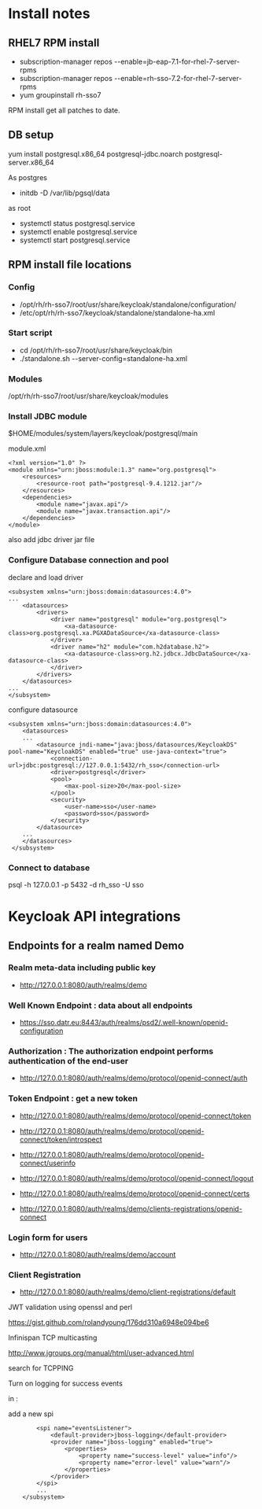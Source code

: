 # Install notes

## RHEL7 RPM install

   * subscription-manager repos --enable=jb-eap-7.1-for-rhel-7-server-rpms
   * subscription-manager repos --enable=rh-sso-7.2-for-rhel-7-server-rpms
   * yum groupinstall rh-sso7

RPM install get all patches to date.

## DB setup

yum install postgresql.x86_64 postgresql-jdbc.noarch postgresql-server.x86_64

As postgres

   * initdb -D /var/lib/pgsql/data

as root

   * systemctl status postgresql.service
   * systemctl enable postgresql.service
   * systemctl start postgresql.service
   
   
## RPM install file locations

### Config
   * /opt/rh/rh-sso7/root/usr/share/keycloak/standalone/configuration/
   * /etc/opt/rh/rh-sso7/keycloak/standalone/standalone-ha.xml

### Start script

   * cd /opt/rh/rh-sso7/root/usr/share/keycloak/bin
   * ./standalone.sh --server-config=standalone-ha.xml

### Modules 
/opt/rh/rh-sso7/root/usr/share/keycloak/modules

### Install JDBC module
$HOME/modules/system/layers/keycloak/postgresql/main

module.xml

```
<?xml version="1.0" ?>
<module xmlns="urn:jboss:module:1.3" name="org.postgresql">
    <resources>
        <resource-root path="postgresql-9.4.1212.jar"/>
    </resources>
    <dependencies>
        <module name="javax.api"/>
        <module name="javax.transaction.api"/>
    </dependencies>
</module>
```
also add jdbc driver jar file

### Configure Database connection and pool

declare and load driver

```
<subsystem xmlns="urn:jboss:domain:datasources:4.0">
...
    <datasources>
        <drivers>
            <driver name="postgresql" module="org.postgresql">
                <xa-datasource-class>org.postgresql.xa.PGXADataSource</xa-datasource-class>
            </driver>
            <driver name="h2" module="com.h2database.h2">
                <xa-datasource-class>org.h2.jdbcx.JdbcDataSource</xa-datasource-class>
            </driver>
        </drivers>
    </datasources>
...    
</subsystem>
```

configure datasource

```
<subsystem xmlns="urn:jboss:domain:datasources:4.0">
    <datasources>
    ...
        <datasource jndi-name="java:jboss/datasources/KeycloakDS" pool-name="KeycloakDS" enabled="true" use-java-context="true">
            <connection-url>jdbc:postgresql://127.0.0.1:5432/rh_sso</connection-url>
            <driver>postgresql</driver>
            <pool>
                <max-pool-size>20</max-pool-size>
            </pool>
            <security>
                <user-name>sso</user-name>
                <password>sso</password>
            </security>
        </datasource>
    ...
    </datasources>
 </subsystem>
```

### Connect to database

psql -h 127.0.0.1 -p 5432 -d rh_sso -U sso

# Keycloak API integrations

## Endpoints for a realm named Demo

### Realm meta-data including public key
   * http://127.0.0.1:8080/auth/realms/demo

### Well Known Endpoint : data about all endpoints

   * https://sso.datr.eu:8443/auth/realms/psd2/.well-known/openid-configuration

### Authorization : The authorization endpoint performs authentication of the end-user   
   * http://127.0.0.1:8080/auth/realms/demo/protocol/openid-connect/auth
   
### Token Endpoint : get a new token  
   * http://127.0.0.1:8080/auth/realms/demo/protocol/openid-connect/token
   
   * http://127.0.0.1:8080/auth/realms/demo/protocol/openid-connect/token/introspect
   
   * http://127.0.0.1:8080/auth/realms/demo/protocol/openid-connect/userinfo
   * http://127.0.0.1:8080/auth/realms/demo/protocol/openid-connect/logout
   * http://127.0.0.1:8080/auth/realms/demo/protocol/openid-connect/certs
   * http://127.0.0.1:8080/auth/realms/demo/clients-registrations/openid-connect
   
### Login form for users   
   * http://127.0.0.1:8080/auth/realms/demo/account
   
### Client Registration
   * http://127.0.0.1:8080/auth/realms/demo/client-registrations/default   
   
JWT validation using openssl and perl

https://gist.github.com/rolandyoung/176dd310a6948e094be6   

Infinispan TCP multicasting

http://www.jgroups.org/manual/html/user-advanced.html

search for TCPPING


Turn on logging for success events

in : 

<subsystem xmlns="urn:jboss:domain:keycloak-server:1.1">

add a new spi

            <spi name="eventsListener">
                <default-provider>jboss-logging</default-provider>
                <provider name="jboss-logging" enabled="true">
                    <properties>
                        <property name="success-level" value="info"/>
                        <property name="error-level" value="warn"/>
                    </properties>
                </provider>
            </spi>
            ...
        </subsystem>

 